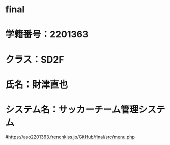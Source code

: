 # final
# 学籍番号：2201363
# クラス：SD2F
# 氏名：財津直也
# システム名：サッカーチーム管理システム
#https://aso2201363.frenchkiss.jp/GitHub/final/src/menu.php

